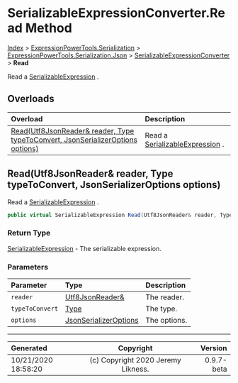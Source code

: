 ﻿# SerializableExpressionConverter.Read Method

[Index](../index.md) > [ExpressionPowerTools.Serialization](ExpressionPowerTools.Serialization.a.md) > [ExpressionPowerTools.Serialization.Json](ExpressionPowerTools.Serialization.Json.n.md) > [SerializableExpressionConverter](ExpressionPowerTools.Serialization.Json.SerializableExpressionConverter.cs.md) > **Read**

Read a [SerializableExpression](ExpressionPowerTools.Serialization.Serializers.SerializableExpression.cs.md) .

## Overloads

| Overload | Description |
| :-- | :-- |
| [Read(Utf8JsonReader& reader, Type typeToConvert, JsonSerializerOptions options)](#readutf8jsonreader&-reader-type-typetoconvert-jsonserializeroptions-options) | Read a [SerializableExpression](ExpressionPowerTools.Serialization.Serializers.SerializableExpression.cs.md) . |
## Read(Utf8JsonReader& reader, Type typeToConvert, JsonSerializerOptions options)

Read a [SerializableExpression](ExpressionPowerTools.Serialization.Serializers.SerializableExpression.cs.md) .

```csharp
public virtual SerializableExpression Read(Utf8JsonReader& reader, Type typeToConvert, JsonSerializerOptions options)
```

### Return Type

 [SerializableExpression](ExpressionPowerTools.Serialization.Serializers.SerializableExpression.cs.md)  - The serializable expression.

### Parameters

| Parameter | Type | Description |
| :-- | :-- | :-- |
| `reader` | [Utf8JsonReader&](https://docs.microsoft.com/dotnet/api/system.text.json.utf8jsonreader&) | The reader. |
| `typeToConvert` | [Type](https://docs.microsoft.com/dotnet/api/system.type) | The type. |
| `options` | [JsonSerializerOptions](https://docs.microsoft.com/dotnet/api/system.text.json.jsonserializeroptions) | The options. |



---

| Generated | Copyright | Version |
| :-- | :-: | --: |
| 10/21/2020 18:58:20 | (c) Copyright 2020 Jeremy Likness. | 0.9.7-beta |
